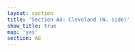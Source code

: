 ```yaml
---
layout: section
title: 'Section A8: Cleveland (W. side)'
show_title: true
map: 'yes'
section: A8
---
```

